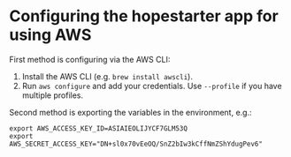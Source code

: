Configuring the hopestarter app for using AWS
=============================================


First method is configuring via the AWS CLI:

1. Install the AWS CLI (e.g. `brew install awscli`).
2. Run `aws configure` and add your credentials. Use `--profile` if you have multiple profiles.

Second method is exporting the variables in the environment, e.g.:

    export AWS_ACCESS_KEY_ID=ASIAIEOLIJYCF7GLM53Q
    export AWS_SECRET_ACCESS_KEY="DN+sl0x70vEeOQ/SnZ2bIw3kCffNmZShYdugPev6"
